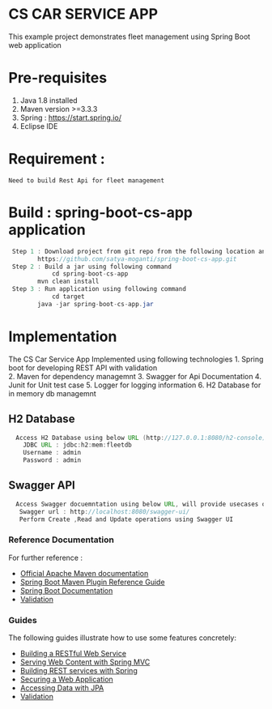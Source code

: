 # CS CAR SERVICE APP
This example project demonstrates  fleet management using Spring Boot web application

# Pre-requisites
1. Java 1.8 installed
2. Maven version >=3.3.3
3. Spring  : https://start.spring.io/  
4. Eclipse IDE  

# Requirement :
	Need to build Rest Api for fleet management

# Build : spring-boot-cs-app application 
```java
 Step 1 : Download project from git repo from the following location and extract project
	    https://github.com/satya-moganti/spring-boot-cs-app.git
 Step 2 : Build a jar using following command
            cd spring-boot-cs-app
	    mvn clean install
 Step 3 : Run application using following command
            cd target
	    java -jar spring-boot-cs-app.jar	
```	

# Implementation 
  The CS Car Service App Implemented using following technologies
    	1. Spring boot  for developing  REST API with validation  
   	2. Maven for dependency managemnt
    	3. Swagger for Api Documentation
    	4. Junit for Unit test case
    	5. Logger for logging information
    	6. H2 Database for in memory db managemnt

## H2 Database  
```java
  Access H2 Database using below URL (http://127.0.0.1:8080/h2-console)
    JDBC URL : jdbc:h2:mem:fleetdb
    Username : admin
    Password : admin	
```

## Swagger API 
```java
  Access Swagger docuemntation using below URL, will provide usecases of Rest Api (validate and execute api here)  
   Swagger url : http://localhost:8080/swagger-ui/	 
   Perform Create ,Read and Update operations using Swagger UI  
```

### Reference Documentation
For further reference :

* [Official Apache Maven documentation](https://maven.apache.org/guides/index.html)
* [Spring Boot Maven Plugin Reference Guide](https://docs.spring.io/spring-boot/docs/2.6.10/maven-plugin/reference/html/)
* [Spring Boot Documentation](https://docs.spring.io/spring-boot/docs/2.6.10/reference/htmlsingle/#documentation/)
* [Validation](https://docs.spring.io/spring-boot/docs/2.6.10/reference/htmlsingle/#io.validation)

### Guides
The following guides illustrate how to use some features concretely:

* [Building a RESTful Web Service](https://spring.io/guides/gs/rest-service/)
* [Serving Web Content with Spring MVC](https://spring.io/guides/gs/serving-web-content/)
* [Building REST services with Spring](https://spring.io/guides/tutorials/rest/)
* [Securing a Web Application](https://spring.io/guides/gs/securing-web/)
* [Accessing Data with JPA](https://spring.io/guides/gs/accessing-data-jpa/)
* [Validation](https://spring.io/guides/gs/validating-form-input/)

